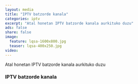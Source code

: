 ```yaml
---
layout: media
title: "IPTV batzorde kanala"
categories: iptv
excerpt: "Atal honetan IPTV batzorde kanala aurkituko duzu"
ads: false
share: false
image:
  feature: lqsa-1600x800.jpg
  teaser: lqsa-400x250.jpg
video:
---
```


Atal honetan IPTV batzorde kanala aurkituko duzu

### IPTV batzorde kanala

